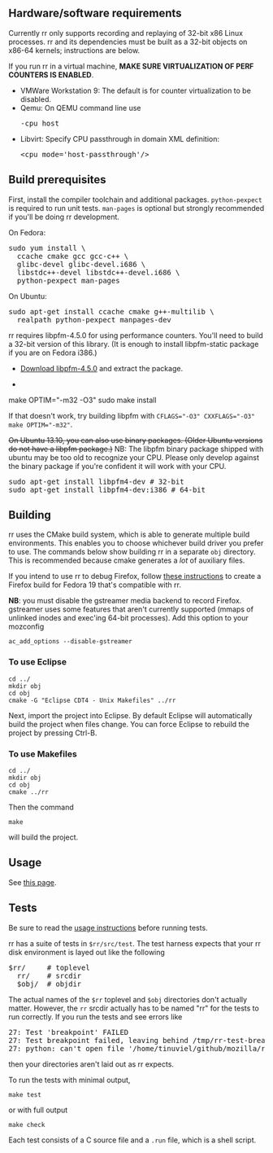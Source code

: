 ## Hardware/software requirements

Currently rr only supports recording and replaying of 32-bit x86 Linux processes.  rr and its dependencies must be built as a 32-bit objects on x86-64 kernels; instructions are below.

If you run rr in a virtual machine, **MAKE SURE VIRTUALIZATION OF PERF COUNTERS IS ENABLED**. 
* VMWare Workstation 9: The default is for counter virtualization to be disabled.
* Qemu: On QEMU command line use <pre>-cpu host</pre>
* Libvirt: Specify CPU passthrough in domain XML definition:<pre>\<cpu mode='host-passthrough'/\></pre>


## Build prerequisites

First, install the compiler toolchain and additional packages.  `python-pexpect` is required to run unit tests.  `man-pages` is optional but strongly recommended if you'll be doing rr development. 

On Fedora:
<pre>
sudo yum install \
  ccache cmake gcc gcc-c++ \
  glibc-devel glibc-devel.i686 \
  libstdc++-devel libstdc++-devel.i686 \
  python-pexpect man-pages
</pre>

On Ubuntu:
<pre>
sudo apt-get install ccache cmake g++-multilib \
  realpath python-pexpect manpages-dev 
</pre>

rr requires libpfm-4.5.0 for using performance counters.  You'll need to build a 32-bit version of this library. (It is enough to install libpfm-static package if you are on Fedora i386.)

* [Download libpfm-4.5.0](http://sourceforge.net/projects/perfmon2/files/libpfm4/libpfm-4.5.0.tar.gz/download) and extract the package.
* <pre>
make OPTIM="-m32 -O3"
sudo make install
</pre>

If that doesn't work, try building libpfm with `CFLAGS="-O3" CXXFLAGS="-O3" make OPTIM="-m32"`.

<s>On Ubuntu 13.10, you can also use binary packages.  (Older Ubuntu versions do not have a libpfm package.)</s>  NB: The libpfm binary package shipped with ubuntu may be too old to recognize your CPU.  Please only develop against the binary package if you're confident it will work with your CPU.
<pre>
sudo apt-get install libpfm4-dev # 32-bit
sudo apt-get install libpfm4-dev:i386 # 64-bit
</pre>

## Building

rr uses the CMake build system, which is able to generate multiple build environments.  This enables you to choose whichever build driver you prefer to use.  The commands below show building rr in a separate `obj` directory.  This is recommended because cmake generates a *lot* of auxiliary files.

If you intend to use rr to debug Firefox, follow [these instructions](https://developer.mozilla.org/en-US/docs/Compiling_32-bit_Firefox_on_a_Linux_64-bit_OS#Instructions_for_Fedora_19) to create a Firefox build for Fedora 19 that's compatible with rr.

**NB**: you must disable the gstreamer media backend to record Firefox.  gstreamer uses some features that aren't currently supported (mmaps of unlinked inodes and exec'ing 64-bit processes).  Add this option to your mozconfig

    ac_add_options --disable-gstreamer

### To use Eclipse

    cd ../
    mkdir obj
    cd obj
    cmake -G "Eclipse CDT4 - Unix Makefiles" ../rr

Next, import the project into Eclipse.  By default Eclipse will automatically build the project when files change.  You can force Eclipse to rebuild the project by pressing Ctrl-B.

### To use Makefiles

    cd ../
    mkdir obj
    cd obj
    cmake ../rr

Then the command

    make

will build the project.

## Usage

See [this page](Usage).

## Tests

Be sure to read the [usage instructions](Usage) before running tests.

rr has a suite of tests in `$rr/src/test`.  The test harness expects that your rr disk environment is layed out like the following
<pre>
$rr/     # toplevel
  rr/    # srcdir
  $obj/  # objdir
</pre>
The actual names of the `$rr` toplevel and `$obj` directories don't actually matter.  However, the `rr` srcdir actually has to be named "rr" for the tests to run correctly.  If you run the tests and see errors like
<pre>
27: Test 'breakpoint' FAILED
27: Test breakpoint failed, leaving behind /tmp/rr-test-breakpoint-nChiktKdP
27: python: can't open file '/home/tinuviel/github/mozilla/rr/obj/../rr/src/test/breakpoint.py': [Errno 2] No such file or directory
</pre>
then your directories aren't laid out as rr expects.

To run the tests with minimal output,

    make test

or with full output

    make check

Each test consists of a C source file and a `.run` file, which is a shell script.